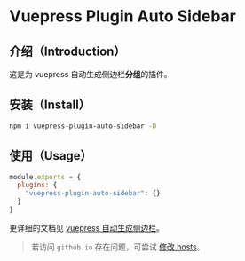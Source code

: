 # Vuepress Plugin Auto Sidebar

## 介绍（Introduction）

这是为 vuepress 自动~~生成侧边栏~~**分组**的插件。



## 安装（Install）

```bash
npm i vuepress-plugin-auto-sidebar -D
```



## 使用（Usage）

```js
module.exports = {
  plugins: {
    "vuepress-plugin-auto-sidebar": {}
  }
}
```

更详细的文档见 [vuepress 自动生成侧边栏](https://shanyuhai123.github.io/vuepress-plugin-auto-sidebar)。



> 若访问 `github.io` 存在问题，可尝试 [修改 hosts](https://docs.shanyuhai.top/tools/github/config-github-hosts.html)。